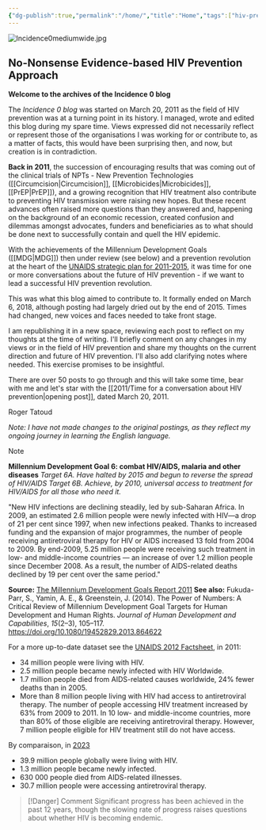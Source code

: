 ```yaml
---
{"dg-publish":true,"permalink":"/home/","title":"Home","tags":["hiv-prevention","prevention-revolution","gardenEntry","gardenEntry","gardenEntry"]}
---
```


 ![Incidence0mediumwide.jpg](/img/user/Images/Incidence0mediumwide.jpg)
 
## No-Nonsense Evidence-based HIV Prevention Approach

**Welcome to the archives of the Incidence 0 blog**

The *Incidence 0 blog* was started on March 20, 2011 as the field of HIV prevention was at a turning point in its history. I managed, wrote and edited this blog during my spare time. Views expressed did not necessarily reflect or represent those of the organisations I was working for or contribute to, as a matter of facts, this would have been surprising then, and now, but creation is in contradiction.

**Back in 2011**, the succession of encouraging results that was coming out of the clinical trials of NPTs - New Prevention Technologies ([[Circumcision\|Circumcision]], [[Microbicides\|Microbicides]], [[PrEP\|PrEP]]), and a growing recognition that HIV treatment also contribute to preventing HIV transmission were raising new hopes. But these recent advances often raised more questions than they answered and, happening on the background of an economic recession, created confusion and dilemmas amongst advocates, funders and beneficiaries as to what should be done next to successfully contain and quell the HIV epidemic.

With the achievements of the Millennium Development Goals ([[MDG\|MDG]]) then under review (see below) and a prevention revolution at the heart of the [UNAIDS strategic plan for 2011-2015](https://www.unaids.org/en/resources/documents/2010/20101221_JC2034_UNAIDS_Strategy), it was time for one or more conversations about the future of HIV prevention - if we want to lead a successful HIV prevention revolution.

This was what this blog aimed to contribute to. It formally ended on March 6, 2018, although posting had largely dried out by the end of 2015. Times had changed, new voices and faces needed to take front stage.

I am republishing it in a new space, reviewing each post to reflect on my thoughts at the time of writing. I'll briefly comment on any changes in my views or in the field of HIV prevention and share my thoughts on the current direction and future of HIV prevention. I'll also add clarifying notes where needed. This exercise promises to be insightful.

There are over 50 posts to go through and this will take some time, bear with me and let's star with the [[2011/Time for a conversation about HIV prevention\|opening post]], dated March 20, 2011.

Roger Tatoud

*Note: I have not made changes to the original postings, as they reflect my ongoing journey in learning the English language.*

>[!note]
>**Millennium Development Goal 6: combat HIV/AIDS, malaria and other diseases**
>*Target 6A. Have halted by 2015 and begun to reverse the spread of HIV/AIDS*
>*Target 6B. Achieve, by 2010, universal access to treatment for HIV/AIDS for all those who need it.*
>
>"New HIV infections are declining steadily, led by sub-Saharan Africa. In 2009, an estimated 2.6 million people were newly infected with HIV—a drop of 21 per cent since 1997, when new infections peaked. Thanks to increased funding and the expansion of major programmes, the number of people receiving antiretroviral therapy for HIV or AIDS increased 13 fold from 2004 to 2009. By end-2009, 5.25 million people were receiving such treatment in low- and middle-income countries — an increase of over 1.2 million people since December 2008. As a result, the number of AIDS-related deaths declined by 19 per cent over the same period."
>
>**Source:** [The Millennium Development Goals Report 2011](https://www.un-ilibrary.org/content/books/9789210548229)
>**See also:** Fukuda-Parr, S., Yamin, A. E., & Greenstein, J. (2014). The Power of Numbers: A Critical Review of Millennium Development Goal Targets for Human Development and Human Rights. _Journal of Human Development and Capabilities_, _15_(2–3), 105–117. https://doi.org/10.1080/19452829.2013.864622
>
>For a more up-to-date dataset see the [UNAIDS 2012 Factsheet](https://www.unaids.org/en/media/unaids/contentassets/documents/epidemiology/2012/gr2012/20121120_FactSheet_Global_en.pdf), in 2011:
>- 34 million people were living with HIV. 
>- 2.5 million people became newly infected with HIV Worldwide.
>- 1.7 million people died from AIDS-related causes worldwide, 24% fewer deaths than in 2005.
>- More than 8 million people living with HIV had access to antiretroviral therapy.  The number of people accessing HIV treatment increased by 63% from 2009 to 2011. In 10 low- and middle-income countries, more than 80% of those eligible are receiving antiretroviral therapy. However, 7 million people eligible for HIV treatment still do not have access.
> 
> By comparaison, in [2023](https://www.unaids.org/sites/default/files/media_asset/UNAIDS_FactSheet_en.pdf)
> - 39.9 million people globally were living with HIV.
> - 1.3 million people became newly infected.
> - 630 000 people died from AIDS-related illnesses.
> - 30.7 million people were accessing antiretroviral therapy.
>

>[!Danger] Comment
>Significant progress has been achieved in the past 12 years, though the slowing rate of progress raises questions about whether HIV is becoming endemic.

